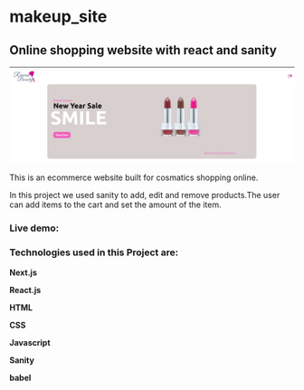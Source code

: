 # makeup_site

 ## Online shopping website with react and sanity

![alt text](https://github.com/RawanAli1993/makeup_site/blob/master/makeup/navbarsite.png?raw=true)



This is an ecommerce website built for cosmatics shopping online.

In this project we used sanity to add, edit and remove products.The user can add items to the cart and set the amount of the item.

### Live demo:


### Technologies used in this Project are:


**Next.js**


**React.js**


**HTML**


**CSS**


**Javascript**


**Sanity**


**babel**
